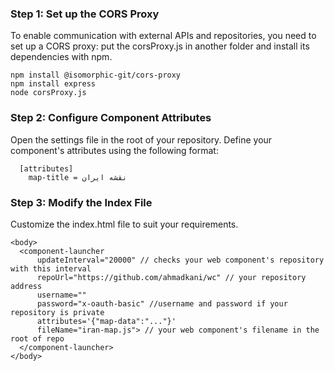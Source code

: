 ### Step 1: Set up the CORS Proxy
To enable communication with external APIs and repositories, you need to set up a CORS proxy:
  put the corsProxy.js in another folder and install its dependencies with npm.
  ```
  npm install @isomorphic-git/cors-proxy
  npm install express
  node corsProxy.js
```

### Step 2: Configure Component Attributes
Open the settings file in the root of your repository.
Define your component's attributes using the following format:
```
  [attributes]
    map-title = نقشه ایران
```

### Step 3: Modify the Index File
Customize the index.html file to suit your requirements.
```
<body>
  <component-launcher
      updateInterval="20000" // checks your web component's repository with this interval
      repoUrl="https://github.com/ahmadkani/wc" // your repository address
      username="" 
      password="x-oauth-basic" //username and password if your repository is private
      attributes='{"map-data":"..."}'
      fileName="iran-map.js"> // your web component's filename in the root of repo
  </component-launcher>
</body>
```
